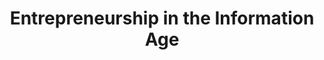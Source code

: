 ---
title: Entrepreneurship in the Information Age
number: COMM 493
description:  
bulletin-link: http://bulletins.psu.edu/undergrad/courses/c/comm/493
pathway-list: [Media for Civic Engagement]
---